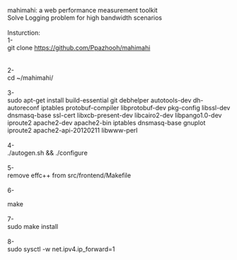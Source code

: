 mahimahi: a web performance measurement toolkit<br />
Solve Logging problem for high bandwidth scenarios <br />
<br />
Insturction:<br />
1-<br />
git clone https://github.com/Ppazhooh/mahimahi<br />
<br />
<br />
2-<br />
cd ~/mahimahi/<br /><br /> 
3- <br />
sudo apt-get install build-essential git debhelper autotools-dev dh-autoreconf iptables protobuf-compiler libprotobuf-dev pkg-config libssl-dev dnsmasq-base ssl-cert libxcb-present-dev libcairo2-dev libpango1.0-dev iproute2 apache2-dev apache2-bin iptables dnsmasq-base gnuplot iproute2 apache2-api-20120211 libwww-perl  <br /><br /> 4-<br />
./autogen.sh && ./configure <br /><br /> 5-<br />
remove effc++ from src/frontend/Makefile <br /><br /> 6-<br />



make  <br /><br /> 7-<br />
 sudo make install  <br /><br /> 8-<br />
 sudo sysctl -w net.ipv4.ip_forward=1<br />
